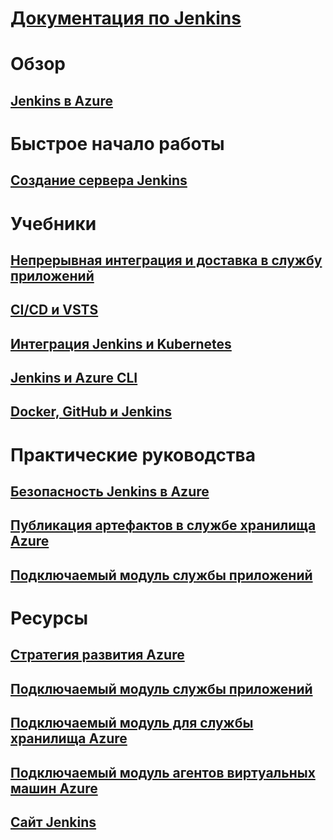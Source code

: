 # [Документация по Jenkins](index.md)
# Обзор
## [Jenkins в Azure](overview.md)
# Быстрое начало работы
## [Создание сервера Jenkins](/azure/jenkins/install-jenkins-solution-template)
# Учебники
## [Непрерывная интеграция и доставка в службу приложений](/azure/jenkins/java-deploy-webapp-tutorial)
## [CI/CD и VSTS](https://www.visualstudio.com/docs/build/apps/jenkins/build-deploy-jenkins)
## [Интеграция Jenkins и Kubernetes](/azure/container-service/container-service-kubernetes-jenkins)
## [Jenkins и Azure CLI](/azure/jenkins/execute-cli-jenkins-pipeline)
## [Docker, GitHub и Jenkins](/azure/virtual-machines/linux/tutorial-jenkins-github-docker-cicd)
# Практические руководства
## [Безопасность Jenkins в Azure](https://jenkins.io/blog/2017/04/20/secure-jenkins-on-azure/)
## [Публикация артефактов в службе хранилища Azure](/azure/storage/common/storage-java-jenkins-continuous-integration-solution)
## [Подключаемый модуль службы приложений](/azure/jenkins/deploy-Jenkins-app-service-plugin)
# Ресурсы
## [Стратегия развития Azure](https://azure.microsoft.com/roadmap/)
## [Подключаемый модуль службы приложений](https://plugins.jenkins.io/azure-app-service)
## [Подключаемый модуль для службы хранилища Azure](https://plugins.jenkins.io/windows-azure-storage)
## [Подключаемый модуль агентов виртуальных машин Azure](https://plugins.jenkins.io/azure-vm-agents)
## [Сайт Jenkins](https://jenkins.io/)
